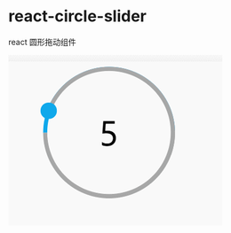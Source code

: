 <!--
 * @Date: 2020-08-19 14:10:37
 * @LastEditors: liangchen
 * @LastEditTime: 2020-08-19 14:24:31
-->

# react-circle-slider

react 圆形拖动组件

![img](https://github.com/aijunrumeng/react-circle-slider/blob/master/example.gif)
